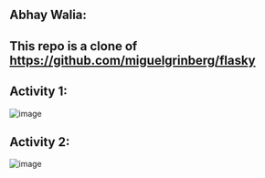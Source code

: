 ## Abhay Walia:                                                                                                                               
## This repo is a clone of https://github.com/miguelgrinberg/flasky

## Activity 1:
![image](https://github.com/AbhayWalia/ECE444-F2023-Lab1/assets/94670623/ef27c1df-ffe1-4a0c-a712-0484064175b4)

## Activity 2: 

![image](https://github.com/AbhayWalia/ECE444-F2023-Lab1/assets/94670623/3236dc12-d93b-4253-a71d-abb5131cd191)


